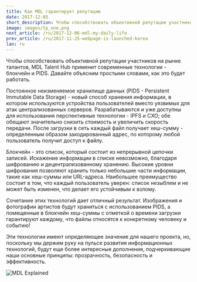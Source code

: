 ```yaml
---
title: Как MDL гарантирует репутацию
date: 2017-12-05
short_description: Чтобы способствовать объективной репутации участников на рынке талантов, MDL Talent Hub применит современные технологии
image: images/tp_one.png
next_article: /ru/2017-12-06-mdl-my-daily-life
prev_article: /ru/2017-11-25-webpage-is-launched-korea
lan: ru
---
```


Чтобы способствовать объективной репутации участников на рынке талантов, MDL Talent Hub применит современные технологии - блокчейн и PIDS. Давайте объясним простыми словами, как это будет работать.

Постоянное неизменяемое хранилище данных (PIDS - Persistent Immutable Data Storage) - новый способ хранения информации, в котором используются устройства пользователей вместо уязвимых для атак централизованных серверов. Разрабатываются и уже доступны для использования перспективные технологии - IPFS и CXO; обе обещают значительно снизить стоимость и увеличить скорость передачи. После загрузки в сеть каждый файл получает хеш-сумму - определенным образом закодированный адрес, по которому любой пользователь получит доступ к файлу.

Блокчейн - это список, который состоит из непрерывной цепочки записей. Искажение информации в списке невозможно, благодаря шифрованию и децентрализованному хранению. Высокие уровни шифрования позволяют хранить только небольшие части информации, такие как хеш-суммы или URL-адреса. Наибольшее преимущество состоит в том, что каждый пользователь уверен: список незыблем и не может быть изменен, что делает его устойчивым к взлому.

Сочетание этих технологий дает отличный результат. Изображения и фотографии артистов будут храниться с использованием PIDS, а помещенные в блокчейн хеш-суммы с отметкой о времени загрузки гарантируют каждому, что файлы относятся  к конкретному человеку и событию!

Эти технологии имеют определяющее значение для нашего проекта, но, поскольку мы держим руку на пульсе развития информационных технологий, будут еще более интересные дополнения, подчеркивающие наши основные принципы: прозрачность, безопасность и эффективность.

![MDL Explained](https://gateway.ipfs.io/ipfs/QmVqUgtsLLuUmLfEJSpejr36LFmSpnGsBLVKVj28tCkege/MDL%20Explained.jpg)
